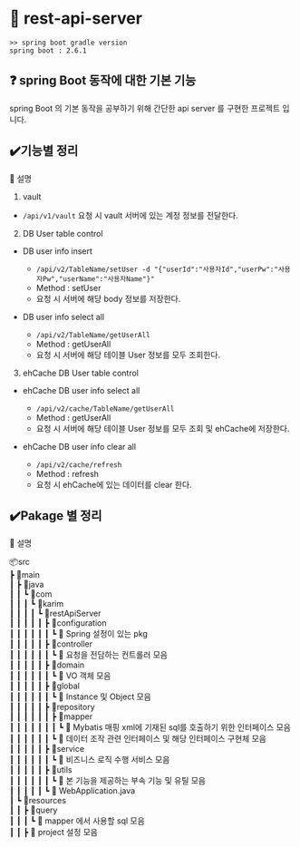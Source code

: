 # 📃 rest-api-server
```
>> spring boot gradle version
spring boot : 2.6.1
```
## ❓ spring Boot 동작에 대한 기본 기능
spring Boot 의 기본 동작을 공부하기 위해 간단한 api server 를 구현한 프로젝트 입니다.

## ✔️기능별 정리
📌 설명

1. vault
- `/api/v1/vault` 요청 시 vault 서버에 있는 계정 정보를 전달한다.

2. DB User table control
- DB user info insert
  + `/api/v2/TableName/setUser -d "{"userId":"사용자Id","userPw":"사용자Pw","userName":"사용자Name"}"`
  + Method : setUser
  + 요청 시 서버에 해당 body 정보를 저장한다.

- DB user info select all
  + `/api/v2/TableName/getUserAll`
  + Method : getUserAll
  + 요청 시 서버에 해당 테이블 User 정보를 모두 조회한다.

3. ehCache DB User table control 
- ehCache DB user info select all
  + `/api/v2/cache/TableName/getUserAll`
  + Method : getUserAll
  + 요청 시 서버에 해당 테이블 User 정보를 모두 조회 및 ehCache에 저장한다.
  
- ehCache DB user info clear all
  + `/api/v2/cache/refresh`
  + Method : refresh
  + 요청 시 ehCache에 있는 데이터를 clear 한다.


## ✔️Pakage 별 정리
📌 설명

📦src  
┣ 📂main  
┃ ┣ 📂java  
┃ ┃ ┗ 📂com  
┃ ┃ ┃ ┗ 📂karim  
┃ ┃ ┃ ┃ ┗ 📂restApiServer  
┃ ┃ ┃ ┃ ┃ ┣ 📂configuration  
┃ ┃ ┃ ┃ ┃ ┃ ┗ 📜 Spring 설정이 있는 pkg  
┃ ┃ ┃ ┃ ┃ ┣ 📂controller  
┃ ┃ ┃ ┃ ┃ ┃ ┗ 📜 요청을 전담하는 컨트롤러 모음  
┃ ┃ ┃ ┃ ┃ ┣ 📂domain  
┃ ┃ ┃ ┃ ┃ ┃ ┗ 📜 VO 객체 모음  
┃ ┃ ┃ ┃ ┃ ┣ 📂global  
┃ ┃ ┃ ┃ ┃ ┃ ┗ 📜 Instance 및 Object 모음  
┃ ┃ ┃ ┃ ┃ ┣ 📂repository  
┃ ┃ ┃ ┃ ┃ ┃ ┣ 📂mapper  
┃ ┃ ┃ ┃ ┃ ┃ ┃ ┗ 📜 Mybatis 매핑 xml에 기재된 sql를 호출하기 위한 인터페이스 모음  
┃ ┃ ┃ ┃ ┃ ┃ ┗ 📜 데이터 조작 관련 인터페이스 및 해당 인터페이스 구현체 모음  
┃ ┃ ┃ ┃ ┃ ┣ 📂service  
┃ ┃ ┃ ┃ ┃ ┃ ┗ 📜 비즈니스 로직 수행 서비스 모음  
┃ ┃ ┃ ┃ ┃ ┣ 📂utils  
┃ ┃ ┃ ┃ ┃ ┃ ┗ 📜 본 기능을 제공하는 부속 기능 및 유틸 모음  
┃ ┃ ┃ ┃ ┃ ┗ 📜 WebApplication.java  
┃ ┗ 📂resources  
┃ ┃ ┣ 📂query  
┃ ┃ ┃ ┗ 📜 mapper 에서 사용할 sql 모음  
┃ ┃ ┣ 📜 project 설정 모음  
